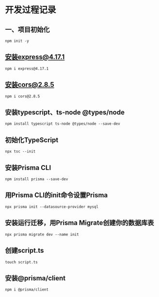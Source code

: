 # 开发过程记录

## 一、项目初始化

```shell
npm init -y 
```

## 安装express@4.17.1

```shell
npm i express@4.17.1
```

## 安装cors@2.8.5

```shell
npm i cors@2.8.5
```

## 安装typescript、ts-node @types/node

```shell
npm install typescript ts-node @types/node --save-dev
```

## 初始化TypeScript

```shell
npx tsc --init
```

## 安装Prisma CLI

```shell
npm install prisma --save-dev
```

## 用Prisma CLI的init命令设置Prisma

```shell
npx prisma init --datasource-provider mysql
```

## 安装运行迁移，用Prisma Migrate创建你的数据库表

```shell
npx prisma migrate dev --name init
```

## 创建script.ts

```shell
touch script.ts
```

## 安装@prisma/client

```shell
npm i @prisma/client 
```
